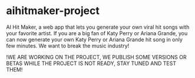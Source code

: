 # aihitmaker-project
AI Hit Maker, a web app that lets you generate your own viral hit songs with your favorite artist.
If you are a big fan of Katy Perry or Ariana Grande, you can now generate your own Katy Perry or Ariana Grande hit song in only few minutes.
We want to break the music industry!

!WE ARE WORKING ON THE PROJECT, WE PUBLISH SOME VERSIONS OR BETAS WHILE THE PROJECT IS NOT READY, STAY TUNED AND TEST THEM!
